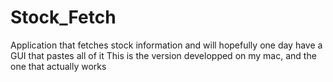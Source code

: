 # Stock_Fetch
 Application that fetches stock information and will hopefully one day have a GUI that pastes all of it
This is the version developped on my mac, and the one that actually works

